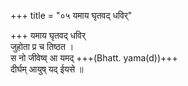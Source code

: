 +++
title = "०५ यमाय घृतवद् धविर्"

+++
यमाय घृतवद् धविर्  
जुहोता प्र च तिष्ठत ।  
स नो जीवेष्व् आ यमद् +++(Bhatt. yama(d))+++  
दीर्घम् आयुष् यद् ईयसे ॥